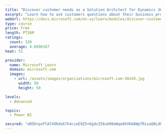 ```yaml
---
title: "Discover customer needs as a Solution Architect for Dynamics 365 and Power Platform"
excerpt: "Learn how to ask customers questions about their business processes and feature requirements to create a viable solution."
webUrl: https://docs.microsoft.com/en-us/learn/modules/discover-customer-needs/
type: course
price: Free
length: PT36M
ratings:
  count: 339
  average: 4.6696167
heat: 51

provider:
  name: Microsoft Learn
  domain: microsoft.com
  images:
    - url: /assets/images/organizations/microsoft.com-50x50.jpg
      width: 50
      height: 50

levels:
  - Advanced

topics:
  - Power BI

secured: "oB5D+pxPlAlVOKdok7h4cieE9Z5+6gdsI56ukR6mNqe8XVKdAWpTRszaQ0LdPNIiIoAV/S6NmjCDurEuQXoko/eRFpNUewN62lytA/B3S21HKPTpmYVSpq6Esd6P/2PtWvXrHyvJ30yP2Jvod66mzFQUoIt4RpaDm50gqiNAUVDlePy1/VHuAF1Pwv3bKia6bTLGrzkKwRrBABxp2uUCvLP4yhWjV60ct9xeu8LuxiM3c9FA8Q7CPbvwJRxLbe9UDo2q0dNi/OSgaKFMvr9LzKcXN+TsCXKh0njoKnAiYg7ZVIm4dj+xRsE86WjNp/K2HM1/lwRUkKIoj1Q0Ez8Mp5SdZ/a1r7aw4RPzP5y5VmR8+YH6PrdZrwO4GWrJgeqVIojeXNC5oddVygABtEWVoA==;w7JxbKPg3RCdAbqmbD4pUg=="
---
```


